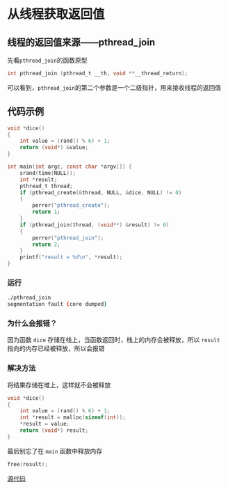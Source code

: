 # 从线程获取返回值

## 线程的返回值来源——pthread_join

先看`pthread_join`的函数原型

```c
int pthread_join (pthread_t __th, void **__thread_return);
```

可以看到，`pthread_join`的第二个参数是一个二级指针，用来接收线程的返回值

## 代码示例

```c
void *dice()
{
    int value = (rand() % 6) + 1;
    return (void*) &value;
}

int main(int argc, const char *argv[]) {
    srand(time(NULL));
    int *result;
    pthread_t thread;
    if (pthread_create(&thread, NULL, &dice, NULL) != 0) 
    {
        perror("pthread_create");
        return 1;
    }
    if (pthread_join(thread, (void**) &result) != 0)
    {
        perror("pthread_join");
        return 2;
    }
    printf("result = %d\n", *result);
}
```

### 运行

```bash
./pthread_join
segmentation fault (core dumped)
```

### 为什么会报错？

因为函数 `dice` 存储在栈上，当函数返回时，栈上的内存会被释放，所以 `result` 指向的内存已经被释放，所以会报错

### 解决方法

将结果存储在堆上，这样就不会被释放

```c
void *dice()
{
    int value = (rand() % 6) + 1;
    int *result = malloc(sizeof(int));
    *result = value;
    return (void*) result;
}
```

最后别忘了在 `main` 函数中释放内存
```c
free(result);
```

[源代码](从线程获取返回值.c)